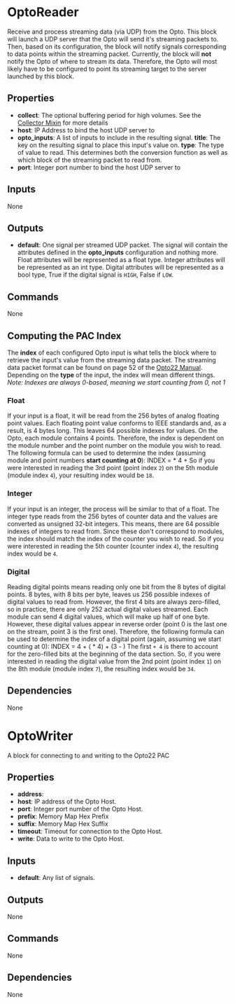 OptoReader
==========
Receive and process streaming data (via UDP) from the Opto. This block will launch a UDP server that the Opto will send it's streaming packets to. Then, based on its configuration, the block will notify signals corresponding to data points within the streaming packet. Currently, the block will **not** notify the Opto of where to stream its data. Therefore, the Opto will most likely have to be configured to point its streaming target to the server launched by this block.

Properties
----------
- **collect**: The optional buffering period for high volumes. See the [Collector Mixin](https://github.com/nio-blocks/mixins/tree/master/collector) for more details
- **host**: IP Address to bind the host UDP server to
- **opto_inputs**: A list of inputs to include in the resulting signal. **title**: The key on the resulting signal to place this input's value on. **type**: The type of value to read. This determines both the conversion function as well as which block of the streaming packet to read from.
- **port**: Integer port number to bind the host UDP server to

Inputs
------
None

Outputs
-------
- **default**: One signal per streamed UDP packet. The signal will contain the attributes defined in the **opto_inputs** configuration and nothing more. Float attributes will be represented as a float type. Integer attributes will be represented as an int type. Digital attributes will be represented as a bool type, True if the digital signal is `HIGH`, False if `LOW`.

Commands
--------
None

Computing the PAC Index
-----------------------
The **index** of each configured Opto input is what tells the block where to retrieve the input's value from the streaming data packet. The streaming data packet format can be found on page 52 of the [Opto22 Manual](http://documents.opto22.com/1465_OptoMMP_Protocol_Guide.pdf). Depending on the **type** of the input, the index will mean different things.
_Note: Indexes are always 0-based, meaning we start counting from 0, not 1_
### Float
If your input is a float, it will be read from the 256 bytes of analog floating point values. Each floating point value conforms to IEEE standards and, as a result, is 4 bytes long. This leaves 64 possible indexes for values.
On the Opto, each module contains 4 points. Therefore, the index is dependent on the module number and the point number on the module you wish to read. The following formula can be used to determine the index (assuming module and point numbers **start counting at 0**):
    INDEX = <MODULE INDEX> * 4 + <POINT INDEX>
So if you were interested in reading the 3rd point (point index `2`) on the 5th module (module index `4`), your resulting index would be `18`.
### Integer
If your input is an integer, the process will be similar to that of a float. The integer type reads from the 256 bytes of counter data and the values are converted as unsigned 32-bit integers. This means, there are 64 possible indexes of integers to read from.
Since these don't correspond to modules, the index should match the index of the counter you wish to read. So if you were interested in reading the 5th counter (counter index `4`), the resulting index would be `4`.
### Digital
Reading digital points means reading only one bit from the 8 bytes of digital points. 8 bytes, with 8 bits per byte, leaves us 256 possible indexes of digital values to read from. However, the first 4 bits are always zero-filled, so in practice, there are only 252 actual digital values streamed.
Each module can send 4 digital values, which will make up half of one byte. However, these digital values appear in reverse order (point 0 is the last one on the stream, point 3 is the first one). Therefore, the following formula can be used to determine the index of a digital point (again, assuming we start counting at 0):
    INDEX = 4 + (<MODULE INDEX> * 4) + (3 - <POINT INDEX>)
The first `+ 4` is there to account for the zero-filled bits at the beginning of the data section. So, if you were interested in reading the digital value from the 2nd point (point index `1`) on the 8th module (module index `7`), the resulting index would be `34`.

Dependencies
------------
None

OptoWriter
==========
 A block for connecting to and writing to the Opto22 PAC 

Properties
----------
- **address**: 
- **host**: IP address of the Opto Host.
- **port**: Integer port number of the Opto Host.
- **prefix**: Memory Map Hex Prefix
- **suffix**: Memory Map Hex Suffix
- **timeout**: Timeout for connection to the Opto Host.
- **write**: Data to write to the Opto Host.

Inputs
------
- **default**: Any list of signals.

Outputs
-------
None

Commands
--------
None

Dependencies
------------
None
